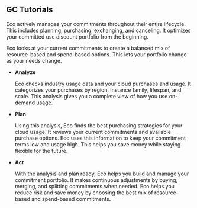 ## GC Tutorials

Eco actively manages your commitments throughout their entire lifecycle. This includes planning, purchasing, exchanging, and canceling. It optimizes your committed use discount portfolio from the beginning.

Eco looks at your current commitments to create a balanced mix of resource-based and spend-based options. This lets your portfolio change as your needs change.

* **Analyze**

   Eco checks industry usage data and your cloud purchases and usage. It categorizes your purchases by region, instance family, lifespan, and scale. This analysis gives you a complete view of how you use on-demand usage.

* **Plan**

   Using this analysis, Eco finds the best purchasing strategies for your cloud usage. It reviews your current commitments and available purchase options. Eco uses this information to keep your commitment terms low and usage high. This helps you save money while staying flexible for the future.

* **Act**

   With the analysis and plan ready, Eco helps you build and manage your commitment portfolio. It makes continuous adjustments by buying, merging, and splitting commitments when needed. Eco helps you reduce risk and save money by choosing the best mix of resource-based and spend-based commitments.
